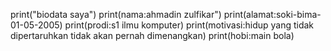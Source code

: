 print("biodata saya")
print(nama:ahmadin zulfikar")
print(alamat:soki-bima-01-05-2005)
print(prodi:s1 ilmu komputer)
print(motivasi:hidup yang tidak dipertaruhkan tidak akan pernah dimenangkan)
print(hobi:main bola)
